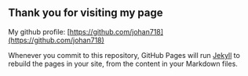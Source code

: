 ## Thank you for visiting my page

My github profile: [https://github.com/johan718](https://github.com/johan718)

Whenever you commit to this repository, GitHub Pages will run [Jekyll](https://jekyllrb.com/) to rebuild the pages in your site, from the content in your Markdown files.
